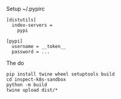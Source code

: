 Setup ~/.pypirc

```
[distutils]
  index-servers =
    pypi

[pypi]
  username = __token__
  password = ...
```

The do

```
pip install twine wheel setuptools build
cd inspect-k8s-sandbox
python -m build
twine upload dist/*
```
